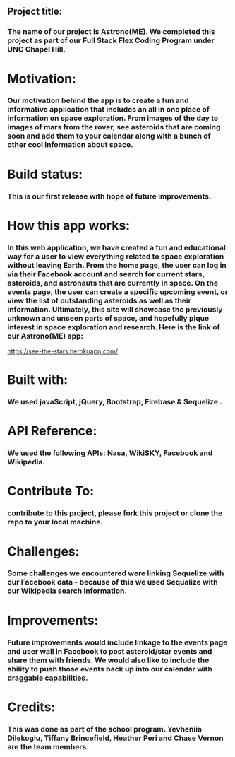 ## Project title: 
### The name of our project is Astrono(ME). We completed this project as part of our Full Stack Flex Coding Program under UNC Chapel Hill.

# Motivation: 
### Our motivation behind the app is to create a fun and informative application that includes an all in one place of information on space exploration. From images of the day to images of mars from the rover, see asteroids that are coming soon and add them to your calendar along with a bunch of other cool information about space.

# Build status: 
### This is our first release with hope of future improvements.

# How this app works: 
### In this web application, we have created a fun and educational way for a user to view everything related to space exploration without leaving Earth. From the home page, the user can log in via their Facebook account and search for current stars, asteroids, and astronauts that are currently in space. On the events page, the user can create a specific upcoming event, or view the list of outstanding asteroids as well as their information. Ultimately, this site will showcase the previously unknown and unseen parts of space, and hopefully pique interest in space exploration and research. Here is the link of our Astrono(ME) app:

https://see-the-stars.herokuapp.com/

# Built with: 
### We used javaScript, jQuery, Bootstrap, Firebase & Sequelize .

# API Reference: 
### We used the following APIs: Nasa, WikiSKY, Facebook and Wikipedia.

# Contribute To: 
### contribute to this project, please fork this project or clone the repo to your local machine.

# Challenges: 
### Some challenges we encountered were linking Sequelize with our Facebook data - because of this we used Sequalize with our Wikipedia search information.

# Improvements: 
### Future improvements would include linkage to the events page and user wall in Facebook to post asteroid/star events and share them with friends. We would also like to include the ability to push those events back up into our calendar with draggable capabilities.

# Credits: 
### This was done as part of the school program. Yevheniia Dilekoglu, Tiffany Brincefield,  Heather Peri and Chase Vernon are the team members.
